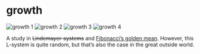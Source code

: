 <!--
  id: 25
  date: 2007-01-07
  modified: 2020-06-01
  slug: growth
  type: post
  excerpt: <p>A study in Lindemayer-systems and Fibonacci&#8217;s golden mean. However, this L-system is quite random, but that&#8217;s also the case in the great outside world.</p>
  categories: uncategorized
  tags: 
  inCv: 
  inPortfolio: 
  dateFrom: 
  dateTo: 
-->

# growth

![growth 1](https://res.cloudinary.com/dn1rmdjs5/image/upload/v1566568756/rv/growth1.jpg)
![growth 2](https://res.cloudinary.com/dn1rmdjs5/image/upload/v1566568756/rv/growth2.jpg) 
![growth 3](https://res.cloudinary.com/dn1rmdjs5/image/upload/v1566568756/rv/growthtree.jpg) 
![growth 4](https://res.cloudinary.com/dn1rmdjs5/image/upload/v1566568756/rv/growth0.jpg) 

A study in <del data-href="http://parallel.hpc.unsw.edu.au/complex/tutorials/tutorial2.html">Lindemayer-systems</del> and [Fibonacci’s golden mean](http://www.mcs.surrey.ac.uk/Personal/R.Knott/Fibonacci/fibnat.html#golden). However, this L-system is quite random, but that’s also the case in the great outside world.
